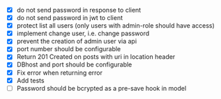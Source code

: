 -   [X] do not send password in response to client
-   [X] do not send password in jwt to client
-   [X] protect list all users (only users with admin-role should have access)
-   [X] implement change user, i.e. change password
-   [X] prevent the creation of admin user via api
-   [X] port number should be configurable
-   [X] Return 201 Created on posts with uri in location header
-   [X] DBhost and port should be configurable
-   [X] Fix error when returning error
-   [X] Add tests
-   [ ] Password should be bcrypted as a pre-save hook in model
